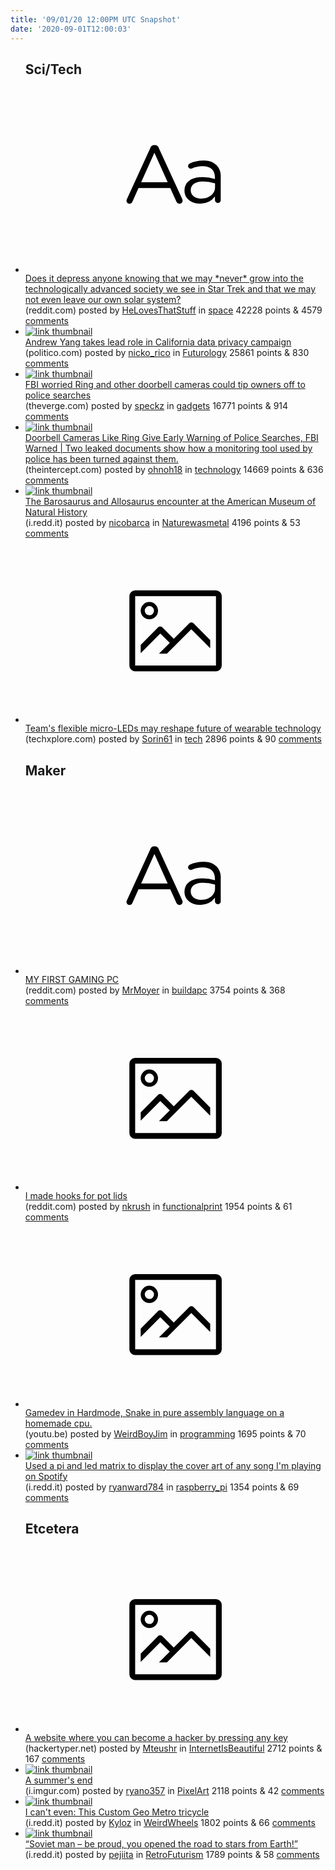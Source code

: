 ```yaml
---
title: '09/01/20 12:00PM UTC Snapshot'
date: '2020-09-01T12:00:03'
---
```

<ul>
<h2>Sci/Tech</h2>

<li><a href='https://www.reddit.com/r/space/comments/ik6s8x/does_it_depress_anyone_knowing_that_we_may_never/'><svg version='1.1' viewBox='-34 -12 104 64' preserveAspectRatio='xMidYMid slice' xmlns='http://www.w3.org/2000/svg' xmlns:xlink='http://www.w3.org/1999/xlink'>
    <title>text link thumbnail</title>
    <path d='M12.19,8.84a1.45,1.45,0,0,0-1.4-1h-.12a1.46,1.46,0,0,0-1.42,1L1.14,26.56a1.29,1.29,0,0,0-.14.59,1,1,0,0,0,1,1,1.12,1.12,0,0,0,1.08-.77l2.08-4.65h11l2.08,4.59a1.24,1.24,0,0,0,1.12.83,1.08,1.08,0,0,0,1.08-1.08,1.64,1.64,0,0,0-.14-.57ZM6.08,20.71l4.59-10.22,4.6,10.22Z'>
    </path>
    <path d='M32.24,14.78A6.35,6.35,0,0,0,27.6,13.2a11.36,11.36,0,0,0-4.7,1,1,1,0,0,0-.58.89,1,1,0,0,0,.94.92,1.23,1.23,0,0,0,.39-.08,8.87,8.87,0,0,1,3.72-.81c2.7,0,4.28,1.33,4.28,3.92v.5a15.29,15.29,0,0,0-4.42-.61c-3.64,0-6.14,1.61-6.14,4.64v.05c0,2.95,2.7,4.48,5.37,4.48a6.29,6.29,0,0,0,5.19-2.48V26.9a1,1,0,0,0,1,1,1,1,0,0,0,1-1.06V19A5.71,5.71,0,0,0,32.24,14.78Zm-.56,7.7c0,2.28-2.17,3.89-4.81,3.89-1.94,0-3.61-1.06-3.61-2.86v-.06c0-1.8,1.5-3,4.2-3a15.2,15.2,0,0,1,4.22.61Z'>
    </path>
    </svg></a><div><div class='linkTitle'><a href='https://www.reddit.com/r/space/comments/ik6s8x/does_it_depress_anyone_knowing_that_we_may_never/'>Does it depress anyone knowing that we may *never* grow into the technologically advanced society we see in Star Trek and that we may not even leave our own solar system?</a></div>(reddit.com) posted by <a href='https://www.reddit.com/user/HeLovesThatStuff'>HeLovesThatStuff</a> in <a href='https://www.reddit.com/r/space'>space</a> 42228 points & 4579 <a href='https://www.reddit.com/r/space/comments/ik6s8x/does_it_depress_anyone_knowing_that_we_may_never/'>comments</a></div></li>

<li><a href='https://www.politico.com/states/california/story/2020/08/31/andrew-yang-takes-lead-role-in-california-data-privacy-campaign-1314061'><img src='https://b.thumbs.redditmedia.com/RjB1Txlj3G1ZZHY72Z7lCO1TjEjlKWeBdt3Gmmobegc.jpg' alt='link thumbnail'></a><div><div class='linkTitle'><a href='https://www.politico.com/states/california/story/2020/08/31/andrew-yang-takes-lead-role-in-california-data-privacy-campaign-1314061'>Andrew Yang takes lead role in California data privacy campaign</a></div>(politico.com) posted by <a href='https://www.reddit.com/user/nicko_rico'>nicko_rico</a> in <a href='https://www.reddit.com/r/Futurology'>Futurology</a> 25861 points & 830 <a href='https://www.reddit.com/r/Futurology/comments/ik2vwh/andrew_yang_takes_lead_role_in_california_data/'>comments</a></div></li>

<li><a href='https://www.theverge.com/2020/8/31/21408861/fbi-doorbell-camera-police-search-surveillance-warning-document'><img src='https://b.thumbs.redditmedia.com/cuFDQAEqIOSHeLRHzjGiwd00BZXwCBNJrfwSfc91m1E.jpg' alt='link thumbnail'></a><div><div class='linkTitle'><a href='https://www.theverge.com/2020/8/31/21408861/fbi-doorbell-camera-police-search-surveillance-warning-document'>FBI worried Ring and other doorbell cameras could tip owners off to police searches</a></div>(theverge.com) posted by <a href='https://www.reddit.com/user/speckz'>speckz</a> in <a href='https://www.reddit.com/r/gadgets'>gadgets</a> 16771 points & 914 <a href='https://www.reddit.com/r/gadgets/comments/ik5qg9/fbi_worried_ring_and_other_doorbell_cameras_could/'>comments</a></div></li>

<li><a href='https://theintercept.com/2020/08/31/blueleaks-amazon-ring-doorbell-cameras-police/'><img src='https://b.thumbs.redditmedia.com/Bwom1-dF49T6TF8WqshPIB_XNiRXFpMjKYHEH4VO-Gg.jpg' alt='link thumbnail'></a><div><div class='linkTitle'><a href='https://theintercept.com/2020/08/31/blueleaks-amazon-ring-doorbell-cameras-police/'>Doorbell Cameras Like Ring Give Early Warning of Police Searches, FBI Warned | Two leaked documents show how a monitoring tool used by police has been turned against them.</a></div>(theintercept.com) posted by <a href='https://www.reddit.com/user/ohnoh18'>ohnoh18</a> in <a href='https://www.reddit.com/r/technology'>technology</a> 14669 points & 636 <a href='https://www.reddit.com/r/technology/comments/ik0ubh/doorbell_cameras_like_ring_give_early_warning_of/'>comments</a></div></li>

<li><a href='https://i.redd.it/hswtolz5nek51.jpg'><img src='https://b.thumbs.redditmedia.com/LNWawtg-QrzzUAfLCIQb_zkJEl9EOQCxvgTnhUNtMIY.jpg' alt='link thumbnail'></a><div><div class='linkTitle'><a href='https://i.redd.it/hswtolz5nek51.jpg'>The Barosaurus and Allosaurus encounter at the American Museum of Natural History</a></div>(i.redd.it) posted by <a href='https://www.reddit.com/user/nicobarca'>nicobarca</a> in <a href='https://www.reddit.com/r/Naturewasmetal'>Naturewasmetal</a> 4196 points & 53 <a href='https://www.reddit.com/r/Naturewasmetal/comments/ik6vca/the_barosaurus_and_allosaurus_encounter_at_the/'>comments</a></div></li>

<li><a href='https://techxplore.com/news/2020-08-team-flexible-micro-leds-reshape-future.html'><svg version='1.1' viewBox='-34 -14 104 64' preserveAspectRatio='xMidYMid meet' xmlns='http://www.w3.org/2000/svg' xmlns:xlink='http://www.w3.org/1999/xlink'>
    <title>link thumbnail</title>
    <path d='M32,4H4A2,2,0,0,0,2,6V30a2,2,0,0,0,2,2H32a2,2,0,0,0,2-2V6A2,2,0,0,0,32,4ZM4,30V6H32V30Z'></path>
    <path d='M8.92,14a3,3,0,1,0-3-3A3,3,0,0,0,8.92,14Zm0-4.6A1.6,1.6,0,1,1,7.33,11,1.6,1.6,0,0,1,8.92,9.41Z'></path>
    <path d='M22.78,15.37l-5.4,5.4-4-4a1,1,0,0,0-1.41,0L5.92,22.9v2.83l6.79-6.79L16,22.18l-3.75,3.75H15l8.45-8.45L30,24V21.18l-5.81-5.81A1,1,0,0,0,22.78,15.37Z'></path>
    </svg></a><div><div class='linkTitle'><a href='https://techxplore.com/news/2020-08-team-flexible-micro-leds-reshape-future.html'>Team's flexible micro-LEDs may reshape future of wearable technology</a></div>(techxplore.com) posted by <a href='https://www.reddit.com/user/Sorin61'>Sorin61</a> in <a href='https://www.reddit.com/r/tech'>tech</a> 2896 points & 90 <a href='https://www.reddit.com/r/tech/comments/ijz5om/teams_flexible_microleds_may_reshape_future_of/'>comments</a></div></li>

<h2>Maker</h2>

<li><a href='https://www.reddit.com/r/buildapc/comments/ik8ptz/my_first_gaming_pc/'><svg version='1.1' viewBox='-34 -12 104 64' preserveAspectRatio='xMidYMid slice' xmlns='http://www.w3.org/2000/svg' xmlns:xlink='http://www.w3.org/1999/xlink'>
    <title>text link thumbnail</title>
    <path d='M12.19,8.84a1.45,1.45,0,0,0-1.4-1h-.12a1.46,1.46,0,0,0-1.42,1L1.14,26.56a1.29,1.29,0,0,0-.14.59,1,1,0,0,0,1,1,1.12,1.12,0,0,0,1.08-.77l2.08-4.65h11l2.08,4.59a1.24,1.24,0,0,0,1.12.83,1.08,1.08,0,0,0,1.08-1.08,1.64,1.64,0,0,0-.14-.57ZM6.08,20.71l4.59-10.22,4.6,10.22Z'>
    </path>
    <path d='M32.24,14.78A6.35,6.35,0,0,0,27.6,13.2a11.36,11.36,0,0,0-4.7,1,1,1,0,0,0-.58.89,1,1,0,0,0,.94.92,1.23,1.23,0,0,0,.39-.08,8.87,8.87,0,0,1,3.72-.81c2.7,0,4.28,1.33,4.28,3.92v.5a15.29,15.29,0,0,0-4.42-.61c-3.64,0-6.14,1.61-6.14,4.64v.05c0,2.95,2.7,4.48,5.37,4.48a6.29,6.29,0,0,0,5.19-2.48V26.9a1,1,0,0,0,1,1,1,1,0,0,0,1-1.06V19A5.71,5.71,0,0,0,32.24,14.78Zm-.56,7.7c0,2.28-2.17,3.89-4.81,3.89-1.94,0-3.61-1.06-3.61-2.86v-.06c0-1.8,1.5-3,4.2-3a15.2,15.2,0,0,1,4.22.61Z'>
    </path>
    </svg></a><div><div class='linkTitle'><a href='https://www.reddit.com/r/buildapc/comments/ik8ptz/my_first_gaming_pc/'>MY FIRST GAMING PC</a></div>(reddit.com) posted by <a href='https://www.reddit.com/user/MrMoyer'>MrMoyer</a> in <a href='https://www.reddit.com/r/buildapc'>buildapc</a> 3754 points & 368 <a href='https://www.reddit.com/r/buildapc/comments/ik8ptz/my_first_gaming_pc/'>comments</a></div></li>

<li><a href='https://www.reddit.com/gallery/ik6lyh'><svg version='1.1' viewBox='-34 -14 104 64' preserveAspectRatio='xMidYMid meet' xmlns='http://www.w3.org/2000/svg' xmlns:xlink='http://www.w3.org/1999/xlink'>
    <title>link thumbnail</title>
    <path d='M32,4H4A2,2,0,0,0,2,6V30a2,2,0,0,0,2,2H32a2,2,0,0,0,2-2V6A2,2,0,0,0,32,4ZM4,30V6H32V30Z'></path>
    <path d='M8.92,14a3,3,0,1,0-3-3A3,3,0,0,0,8.92,14Zm0-4.6A1.6,1.6,0,1,1,7.33,11,1.6,1.6,0,0,1,8.92,9.41Z'></path>
    <path d='M22.78,15.37l-5.4,5.4-4-4a1,1,0,0,0-1.41,0L5.92,22.9v2.83l6.79-6.79L16,22.18l-3.75,3.75H15l8.45-8.45L30,24V21.18l-5.81-5.81A1,1,0,0,0,22.78,15.37Z'></path>
    </svg></a><div><div class='linkTitle'><a href='https://www.reddit.com/gallery/ik6lyh'>I made hooks for pot lids</a></div>(reddit.com) posted by <a href='https://www.reddit.com/user/nkrush'>nkrush</a> in <a href='https://www.reddit.com/r/functionalprint'>functionalprint</a> 1954 points & 61 <a href='https://www.reddit.com/r/functionalprint/comments/ik6lyh/i_made_hooks_for_pot_lids/'>comments</a></div></li>

<li><a href='https://youtu.be/efLzgweF958'><svg version='1.1' viewBox='-34 -14 104 64' preserveAspectRatio='xMidYMid meet' xmlns='http://www.w3.org/2000/svg' xmlns:xlink='http://www.w3.org/1999/xlink'>
    <title>link thumbnail</title>
    <path d='M32,4H4A2,2,0,0,0,2,6V30a2,2,0,0,0,2,2H32a2,2,0,0,0,2-2V6A2,2,0,0,0,32,4ZM4,30V6H32V30Z'></path>
    <path d='M8.92,14a3,3,0,1,0-3-3A3,3,0,0,0,8.92,14Zm0-4.6A1.6,1.6,0,1,1,7.33,11,1.6,1.6,0,0,1,8.92,9.41Z'></path>
    <path d='M22.78,15.37l-5.4,5.4-4-4a1,1,0,0,0-1.41,0L5.92,22.9v2.83l6.79-6.79L16,22.18l-3.75,3.75H15l8.45-8.45L30,24V21.18l-5.81-5.81A1,1,0,0,0,22.78,15.37Z'></path>
    </svg></a><div><div class='linkTitle'><a href='https://youtu.be/efLzgweF958'>Gamedev in Hardmode, Snake in pure assembly language on a homemade cpu.</a></div>(youtu.be) posted by <a href='https://www.reddit.com/user/WeirdBoyJim'>WeirdBoyJim</a> in <a href='https://www.reddit.com/r/programming'>programming</a> 1695 points & 70 <a href='https://www.reddit.com/r/programming/comments/ik2ejx/gamedev_in_hardmode_snake_in_pure_assembly/'>comments</a></div></li>

<li><a href='https://i.redd.it/8s1cxqo5jfk51.jpg'><img src='https://b.thumbs.redditmedia.com/7-8dZa6ylc-JcswrFj5zLqlLtOc5GWeDZ7WJuT0sTHA.jpg' alt='link thumbnail'></a><div><div class='linkTitle'><a href='https://i.redd.it/8s1cxqo5jfk51.jpg'>Used a pi and led matrix to display the cover art of any song I'm playing on Spotify</a></div>(i.redd.it) posted by <a href='https://www.reddit.com/user/ryanward784'>ryanward784</a> in <a href='https://www.reddit.com/r/raspberry_pi'>raspberry_pi</a> 1354 points & 69 <a href='https://www.reddit.com/r/raspberry_pi/comments/ik9zyl/used_a_pi_and_led_matrix_to_display_the_cover_art/'>comments</a></div></li>

<h2>Etcetera</h2>

<li><a href='https://hackertyper.net/'><svg version='1.1' viewBox='-34 -14 104 64' preserveAspectRatio='xMidYMid meet' xmlns='http://www.w3.org/2000/svg' xmlns:xlink='http://www.w3.org/1999/xlink'>
    <title>link thumbnail</title>
    <path d='M32,4H4A2,2,0,0,0,2,6V30a2,2,0,0,0,2,2H32a2,2,0,0,0,2-2V6A2,2,0,0,0,32,4ZM4,30V6H32V30Z'></path>
    <path d='M8.92,14a3,3,0,1,0-3-3A3,3,0,0,0,8.92,14Zm0-4.6A1.6,1.6,0,1,1,7.33,11,1.6,1.6,0,0,1,8.92,9.41Z'></path>
    <path d='M22.78,15.37l-5.4,5.4-4-4a1,1,0,0,0-1.41,0L5.92,22.9v2.83l6.79-6.79L16,22.18l-3.75,3.75H15l8.45-8.45L30,24V21.18l-5.81-5.81A1,1,0,0,0,22.78,15.37Z'></path>
    </svg></a><div><div class='linkTitle'><a href='https://hackertyper.net/'>A website where you can become a hacker by pressing any key</a></div>(hackertyper.net) posted by <a href='https://www.reddit.com/user/Mteushr'>Mteushr</a> in <a href='https://www.reddit.com/r/InternetIsBeautiful'>InternetIsBeautiful</a> 2712 points & 167 <a href='https://www.reddit.com/r/InternetIsBeautiful/comments/ik8f8i/a_website_where_you_can_become_a_hacker_by/'>comments</a></div></li>

<li><a href='https://i.imgur.com/RuZiA5c.gifv'><img src='https://b.thumbs.redditmedia.com/Rs6nU4Ytg9wkk-znOdQ6WRRUcyLf0LFo23FW_-GIXBw.jpg' alt='link thumbnail'></a><div><div class='linkTitle'><a href='https://i.imgur.com/RuZiA5c.gifv'>A summer's end</a></div>(i.imgur.com) posted by <a href='https://www.reddit.com/user/ryano357'>ryano357</a> in <a href='https://www.reddit.com/r/PixelArt'>PixelArt</a> 2118 points & 42 <a href='https://www.reddit.com/r/PixelArt/comments/ikcrj6/a_summers_end/'>comments</a></div></li>

<li><a href='https://i.redd.it/cvuswewm3ck51.jpg'><img src='https://b.thumbs.redditmedia.com/fYFRNN1aeIKHsEi5-beGXvmXy3Owwr1TPmK2VpIZ3so.jpg' alt='link thumbnail'></a><div><div class='linkTitle'><a href='https://i.redd.it/cvuswewm3ck51.jpg'>I can't even: This Custom Geo Metro tricycle</a></div>(i.redd.it) posted by <a href='https://www.reddit.com/user/Kyloz'>Kyloz</a> in <a href='https://www.reddit.com/r/WeirdWheels'>WeirdWheels</a> 1802 points & 66 <a href='https://www.reddit.com/r/WeirdWheels/comments/ijxb8g/i_cant_even_this_custom_geo_metro_tricycle/'>comments</a></div></li>

<li><a href='https://i.redd.it/m08vpo5cmfk51.jpg'><img src='https://a.thumbs.redditmedia.com/WGWVy3O3-WDco7z090h-jy95wIuDDedDVOEN98LZPF0.jpg' alt='link thumbnail'></a><div><div class='linkTitle'><a href='https://i.redd.it/m08vpo5cmfk51.jpg'>“Soviet man – be proud, you opened the road to stars from Earth!”</a></div>(i.redd.it) posted by <a href='https://www.reddit.com/user/pejiita'>pejiita</a> in <a href='https://www.reddit.com/r/RetroFuturism'>RetroFuturism</a> 1789 points & 58 <a href='https://www.reddit.com/r/RetroFuturism/comments/ika9tz/soviet_man_be_proud_you_opened_the_road_to_stars/'>comments</a></div></li>

</ul>
